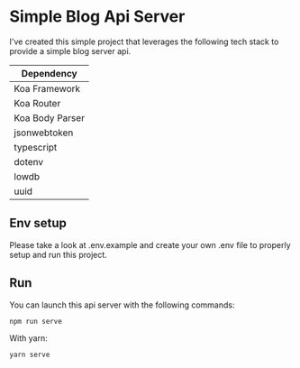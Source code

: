# Simple Blog Api Server

I've created this simple project that leverages the following tech stack to provide a simple blog server api.

| Dependency      |
|-----------------|
| Koa Framework   |
| Koa Router      |
| Koa Body Parser |
| jsonwebtoken    |
| typescript      | 
| dotenv          |
| lowdb           |
| uuid            |

## Env setup

Please take a look at .env.example and create your own .env file to properly setup and run this project.

## Run

You can launch this api server with the following commands:

```shell
npm run serve
```
With yarn:
```shell
yarn serve
```
